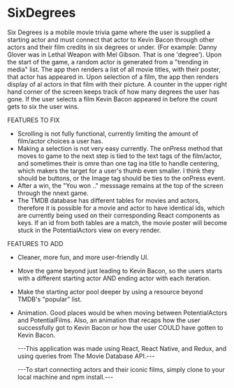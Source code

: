 # SixDegrees

Six Degrees is a mobile movie trivia game where the user is supplied a starting actor and must connect that actor to 
Kevin Bacon through other actors and their film credits in six degrees or under. (For example: Danny Glover was in Lethal 
Weapon with Mel Gibson. That is one 'degree'). Upon the start of the game, a random actor is generated from a "trending in media"
list. The app then renders a list of all movie titles, with their poster, that actor has appeared in. Upon selection of a film,
the app then renders display of al actors in that film with their picture. A counter in the upper right hand corner of the
screen keeps track of how many degrees the user has gone. If the user selects a film Kevin Bacon appeared in before the count
gets to six the user wins.

FEATURES TO FIX
* Scrolling is not fully functional, currently limiting the amount of film/actor choices a user has.
* Making a selection is not very easy currently. The onPress method that moves to game to the next step is tied to the text
  tags of the film/actor, and sometimes their is omre than one tag ina title to handle centering, which makers the target for
  a user's thumb even smaller. I think they should be buttons, or the Image tag should be ties to the onPress event.
* After a win, the "You won .." messsage remains at the top of the screen through the nnext game.
* The TMDB database has different tables for movies and actors, therefore it is possible for a movie and actor to have identical
  ids, which are currently being used on their corresponding React components as keys. If an id from both tables are a match,
  the movie poster will become stuck in the PotentialActors view on every render.

FEATURES TO ADD
* Cleaner, more fun, and more user-friendly UI.
* Move the game beyond just leading to Kevin Bacon, so the users starts with a different starting actor AND ending actor with each
  iteration.
* Make the starting actor pool deeper by using a resource beyond TMDB's "popular" list.
* Animation. Good places would be when moving between PotentialActors and PotentialFilms. Also, an animation that recaps how the 
  user successfully got to Kevin Bacon or how the user COULD have gotten to Kevin Bacon.
  
  ---This application was made using React, React Native, and Redux, and using queries from The Movie Database API.---
  
  ---To start connecting actors and their iconic films, simply clone to your local machine and npm install.---
